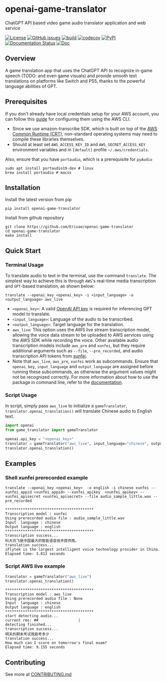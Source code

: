 # openai-game-translator
ChatGPT API based video game audio translator application and web service

[![License](https://img.shields.io/badge/License-Apache_2.0-blue.svg)](https://opensource.org/licenses/Apache-2.0)
[![GitHub issues](https://img.shields.io/github/issues/Erisae/openai-game-translator)](https://github.com/Erisae/openai-game-translator/issues)
[![build](https://github.com/Erisae/openai-game-translator/actions/workflows/build.yml/badge.svg)](https://github.com/A-Chaudhary/age3d/actions?query=workflow%3A%22Build+Status%22)
[![codecov](https://codecov.io/gh/Erisae/openai-game-translator/branch/main/graph/badge.svg?token=NI2HGVWMKI)](https://codecov.io/gh/Erisae/openai-game-translator)
[![PyPI](https://img.shields.io/pypi/v/openai-game-translator)](https://pypi.org/project/openai-game-translator/)
[![Documentation Status](https://readthedocs.org/projects/openai-game-translator/badge/?version=latest)](https://openai-game-translator.readthedocs.io/en/latest/?badge=latest)
[![Doc](https://img.shields.io/badge/GitHub%20Pages-222222?style=for-the-badge&logo=GitHub%20Pages&logoColor=white)](https://erisae.github.io/openai-game-translator/)


## Overview
A game translation app that uses the ChatGPT API to recognize in-game speech (TODO: and even game visuals) and provide smooth text translations on platforms like Switch and PS5, thanks to the powerful language abilities of GPT.

## Prerequisites
If you don't already have local credentials setup for your AWS account, you can follow this [guide](https://docs.aws.amazon.com/cli/latest/userguide/cli-configure-files.html) for configuring them using the AWS CLI.

- Since we use amazon-transcribe SDK, which is built on top of the [AWS Common Runtime (CRT)](<https://github.com/awslabs/aws-crt-python>), non-standard operating systems may need to compile these libraries themselves.
- Should at least set `AWS_ACCESS_KEY_ID` and `AWS_SECRET_ACCESS_KEY` environment variables and in `[default]` profile `~/.aws/credentials`.
  
Also, ensure that you have `portaudio`, which is a prerequisite for `pyAudio`
```shell
sudo apt install portaudio19-dev # linux
brew install portaudio # macos
```

## Installation
Install the latest version from pip
```shell
pip install openai-game-translator
```
Install from github repository
```shell
git clone https://github.com/Erisae/openai-game-translator
cd openai-game-translator
make install
```

## Quick Start

### Terminal Usage
To translate audio to text in the terminal, use the command `translate`. The simplest way to achieve this is through `AWS`'s real-time media transcription and `GPT`-based translation, as shown below:
```shell
translate --openai_key <openai_key> -i <input_language> -o <output_language> aws_live
```
- `<openai_key>`: A valid [OpenAI API key](https://platform.openai.com/account/api-keys) is required for inferencing GPT model to translate.
- `<input_language>`: Language of the audio to be transcribed.
- `<output_language>`: Target language for the translation.
- `aws_live`: This option uses the AWS live stream transcription model, allowing the voice data stream to be uploaded to AWS services using the AWS SDK while recording the voice. Other available audio transcription models include `aws_pre` and `xunfei`, but they require additional arguments such as `--file`, `--pre_recorded`, and audio transcription API tokens from [xunfei](https://www.xfyun.cn/).
- Note that `aws_live`, `aws_pre`, `xunfei` work as subcommands. Ensure that `openai_key`, `input_language` and `output_language` are assigned before running these subcommands, as otherwise the argument values might not be recognized correctly.  For more information about how to use the package in command line, refer to the [documentation](https://erisae.github.io/openai-game-translator/). 

### Script Usage
In script, simply pass `aws_live` to initialize a `gameTranslator`, `translator.openai_translation()` will translate Chinese audio to English text.
```python
import openai
from game_translator import gameTranslator

openai.api_key = "<openai_key>"
translator = gameTranslator("aws_live", input_language="chinese", output_language="english")
translator.openai_translation()
```

## Examples
### Shell xunfei prerecorded example
```shell
translate --openai_key <openai_key>  -o english -i chinese xunfei --xunfei_appid <xunfei_appid> --xunfei_apikey  <xunfei_apikey> --xunfei_apisecret <xunfei_apisecret> --file audio_sample_little.wav --pre_recorded
```
```shell
****************************************
Transcription model : xunfei
Using prerecorded audio file : audio_sample_little.wav
Input  language : chinese
Output language : english
****************************************
transcription success...
科大讯飞是中国最大的智能语音技术提供商。
translation success...
iFlytek is the largest intelligent voice technology provider in China.
Elapsed time: 3.813 seconds
```
### Script AWS live example
```python
translator = gameTranslator("aws_live")
translator.openai_translation()
```
```shell
****************************************
Transcription model : aws_live
Using prerecorded audio file : None
Input  language : chinese
Output language : english
****************************************
start detecting audio...
current rms: ##                  |
detecting finished...
transcription success...
明天的期末考试我能考多少
translation success...
How much can I score on tomorrow's final exam?
Elapsed time: 9.155 seconds
```

## Contributing
See more at [CONTRIBUTING.md](./CONTRIBUTING.md)


